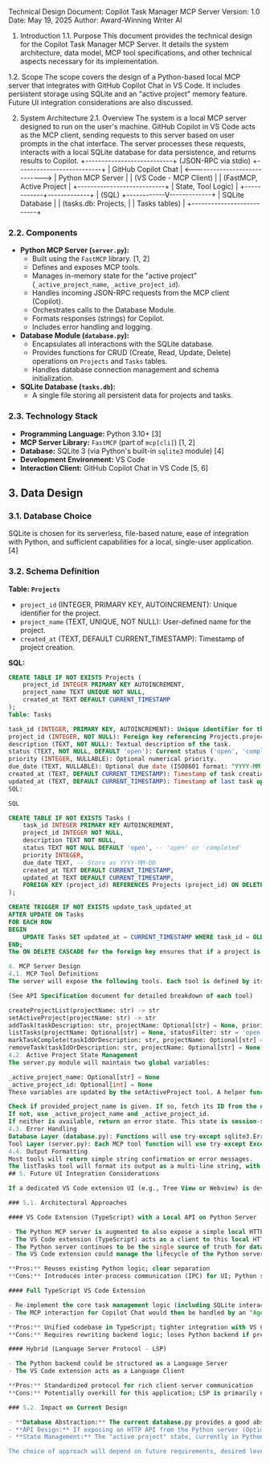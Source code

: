 Technical Design Document: Copilot Task Manager MCP Server
Version: 1.0
Date: May 19, 2025
Author: Award-Winning Writer AI

1. Introduction
1.1. Purpose
This document provides the technical design for the Copilot Task Manager MCP Server. It details the system architecture, data model, MCP tool specifications, and other technical aspects necessary for its implementation.

1.2. Scope
The scope covers the design of a Python-based local MCP server that integrates with GitHub Copilot Chat in VS Code. It includes persistent storage using SQLite and an "active project" memory feature. Future UI integration considerations are also discussed.

2. System Architecture
2.1. Overview
The system is a local MCP server designed to run on the user's machine. GitHub Copilot in VS Code acts as the MCP client, sending requests to this server based on user prompts in the chat interface. The server processes these requests, interacts with a local SQLite database for data persistence, and returns results to Copilot.
+---------------------------+      (JSON-RPC via stdio)      +--------------------------+
| GitHub Copilot Chat | &lt;----------------------------> | Python MCP Server |
| (VS Code - MCP Client) | | (FastMCP, Active Project |
+---------------------------+ | State, Tool Logic) |
+------------+-------------+
| (SQL)
+------------V-------------+
| SQLite Database |
| (tasks.db: Projects, |
| Tasks tables) |
+--------------------------+


### 2.2. Components
*   **Python MCP Server (`server.py`):**
    *   Built using the `FastMCP` library. [1, 2]
    *   Defines and exposes MCP tools.
    *   Manages in-memory state for the "active project" (`_active_project_name`, `_active_project_id`).
    *   Handles incoming JSON-RPC requests from the MCP client (Copilot).
    *   Orchestrates calls to the Database Module.
    *   Formats responses (strings) for Copilot.
    *   Includes error handling and logging.
*   **Database Module (`database.py`):**
    *   Encapsulates all interactions with the SQLite database.
    *   Provides functions for CRUD (Create, Read, Update, Delete) operations on `Projects` and `Tasks` tables.
    *   Handles database connection management and schema initialization.
*   **SQLite Database (`tasks.db`):**
    *   A single file storing all persistent data for projects and tasks.

### 2.3. Technology Stack
*   **Programming Language:** Python 3.10+ [3]
*   **MCP Server Library:** `FastMCP` (part of `mcp[cli]`) [1, 2]
*   **Database:** SQLite 3 (via Python's built-in `sqlite3` module) [4]
*   **Development Environment:** VS Code
*   **Interaction Client:** GitHub Copilot Chat in VS Code [5, 6]

## 3. Data Design

### 3.1. Database Choice
SQLite is chosen for its serverless, file-based nature, ease of integration with Python, and sufficient capabilities for a local, single-user application. [4]

### 3.2. Schema Definition

**Table: `Projects`**
*   `project_id` (INTEGER, PRIMARY KEY, AUTOINCREMENT): Unique identifier for the project.
*   `project_name` (TEXT, UNIQUE, NOT NULL): User-defined name for the project.
*   `created_at` (TEXT, DEFAULT CURRENT_TIMESTAMP): Timestamp of project creation.

**SQL:**
```sql
CREATE TABLE IF NOT EXISTS Projects (
    project_id INTEGER PRIMARY KEY AUTOINCREMENT,
    project_name TEXT UNIQUE NOT NULL,
    created_at TEXT DEFAULT CURRENT_TIMESTAMP
);
Table: Tasks

task_id (INTEGER, PRIMARY KEY, AUTOINCREMENT): Unique identifier for the task.
project_id (INTEGER, NOT NULL): Foreign key referencing Projects.project_id.
description (TEXT, NOT NULL): Textual description of the task.
status (TEXT, NOT NULL, DEFAULT 'open'): Current status ('open', 'completed').
priority (INTEGER, NULLABLE): Optional numerical priority.
due_date (TEXT, NULLABLE): Optional due date (ISO8601 format: "YYYY-MM-DD").
created_at (TEXT, DEFAULT CURRENT_TIMESTAMP): Timestamp of task creation.
updated_at (TEXT, DEFAULT CURRENT_TIMESTAMP): Timestamp of last task update.
SQL:

SQL

CREATE TABLE IF NOT EXISTS Tasks (
    task_id INTEGER PRIMARY KEY AUTOINCREMENT,
    project_id INTEGER NOT NULL,
    description TEXT NOT NULL,
    status TEXT NOT NULL DEFAULT 'open', -- 'open' or 'completed'
    priority INTEGER,
    due_date TEXT, -- Store as YYYY-MM-DD
    created_at TEXT DEFAULT CURRENT_TIMESTAMP,
    updated_at TEXT DEFAULT CURRENT_TIMESTAMP,
    FOREIGN KEY (project_id) REFERENCES Projects (project_id) ON DELETE CASCADE
);

CREATE TRIGGER IF NOT EXISTS update_task_updated_at
AFTER UPDATE ON Tasks
FOR EACH ROW
BEGIN
    UPDATE Tasks SET updated_at = CURRENT_TIMESTAMP WHERE task_id = OLD.task_id;
END;
The ON DELETE CASCADE for the foreign key ensures that if a project is deleted, all its associated tasks are also automatically deleted.

4. MCP Server Design
4.1. MCP Tool Definitions
The server will expose the following tools. Each tool is defined by its name, a natural language description (critical for LLM understanding ), input parameters, and return type.

(See API Specification document for detailed breakdown of each tool)

createProjectList(projectName: str) -> str
setActiveProject(projectName: str) -> str
addTask(taskDescription: str, projectName: Optional[str] = None, priority: Optional[int] = None, dueDate: Optional[str] = None) -> str
listTasks(projectName: Optional[str] = None, statusFilter: str = 'open') -> str
markTaskComplete(taskIdOrDescription: str, projectName: Optional[str] = None) -> str
removeTask(taskIdOrDescription: str, projectName: Optional[str] = None) -> str
4.2. Active Project State Management
The server.py module will maintain two global variables:

_active_project_name: Optional[str] = None
_active_project_id: Optional[int] = None
These variables are updated by the setActiveProject tool. A helper function, _get_current_project_context(provided_project_name: Optional[str]), will be used by other tools to:

Check if provided_project_name is given. If so, fetch its ID from the database.
If not, use _active_project_name and _active_project_id.
If neither is available, return an error state. This state is session-specific and will be reset if the Python server restarts.
4.3. Error Handling
Database Layer (database.py): Functions will use try-except sqlite3.Error blocks to catch SQLite-specific errors. They will log errors and return None or False to indicate failure to the calling tool function.
Tool Layer (server.py): Each MCP tool function will use try-except Exception blocks to catch errors from the database layer or other unexpected issues. They will log these errors and return user-friendly string messages to Copilot (e.g., "Error: Project 'X' not found.").
4.4. Output Formatting
Most tools will return simple string confirmation or error messages.
The listTasks tool will format its output as a multi-line string, with each task on a new line, mimicking markdown to-do list syntax (e.g., [ ] Task (ID: 1)..., [x] Task (ID: 2)...). This aids readability in the Copilot Chat interface.
## 5. Future UI Integration Considerations

If a dedicated VS Code extension UI (e.g., Tree View or Webview) is developed in the future, several architectural approaches can be considered:

### 5.1. Architectural Approaches

#### VS Code Extension (TypeScript) with a Local API on Python Server

- The Python MCP server is augmented to also expose a simple local HTTP/REST API (e.g., using Flask/FastAPI)
- The VS Code extension (TypeScript) acts as a client to this local HTTP API to fetch data and trigger actions
- The Python server continues to be the single source of truth for database interactions
- The VS Code extension could manage the lifecycle of the Python server process

**Pros:** Reuses existing Python logic; clear separation
**Cons:** Introduces inter-process communication (IPC) for UI; Python server needs dual interfaces (MCP and HTTP)

#### Full TypeScript VS Code Extension

- Re-implement the core task management logic (including SQLite interaction using a Node.js library like sqlite3) directly within the VS Code extension in TypeScript
- The MCP interaction for Copilot Chat would then be handled by an "Agent Mode Tool" contributed by this same VS Code extension, rather than an external MCP server

**Pros:** Unified codebase in TypeScript; tighter integration with VS Code APIs; no separate Python process
**Cons:** Requires rewriting backend logic; loses Python backend if preferred

#### Hybrid (Language Server Protocol - LSP)

- The Python backend could be structured as a Language Server
- The VS Code extension acts as a Language Client

**Pros:** Standardized protocol for rich client-server communication
**Cons:** Potentially overkill for this application; LSP is primarily designed for language-specific features

### 5.2. Impact on Current Design

- **Database Abstraction:** The current database.py provides a good abstraction. Its functions' signatures could serve as a blueprint if porting to TypeScript.
- **API Design:** If exposing an HTTP API from the Python server (Option 1), the current tool functions offer a good starting point for defining API endpoints.
- **State Management:** The "active project" state, currently in Python server memory, would need careful handling. For Option 1, the UI might need its own way to query/set this or the API would need endpoints for it. For Option 2, state would be managed within the TypeScript extension.

The choice of approach will depend on future requirements, desired level of VS Code integration, and development preferences. The current MCP server design provides a functional backend that can be built upon or adapted.